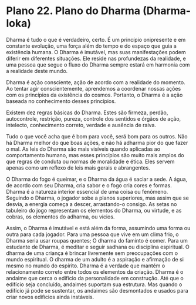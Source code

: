 # Plano 22. Plano do Dharma (Dharma-loka)

Dharma é tudo o que é verdadeiro, certo. É um princípio onipresente e em constante evolução, uma força além do tempo e do espaço que guia a existência humana. O Dharma é imutável, mas suas manifestações podem diferir em diferentes situações. Ele reside nas profundezas da realidade, e uma pessoa que segue o fluxo do Dharma sempre estará em harmonia com a realidade deste mundo.

Dharma é ação consciente, ação de acordo com a realidade do momento. Ao tentar agir conscientemente, aprendemos a coordenar nossas ações com os princípios da existência do cosmos. Portanto, o Dharma é a ação baseada no conhecimento desses princípios.

Existem dez regras básicas do Dharma. Estes são firmeza, perdão, autocontrole, restrição, pureza, controle dos sentidos e órgãos de ação, intelecto, conhecimento correto, verdade e ausência de raiva.

Tudo o que você acha que é bom para você, será bom para os outros. Não há Dharma melhor do que boas ações, e não há adharma pior do que fazer o mal. As leis do Dharma são mais visíveis quando aplicadas ao comportamento humano, mas esses princípios são muito mais amplos do que regras de conduta ou normas de moralidade e ética. Eles servem apenas como um reflexo de leis mais gerais e abrangentes.

O Dharma do fogo é queimar, e o Dharma da água é saciar a sede. A água, de acordo com seu Dharma, cria sabor e o fogo cria cores e formas. Dharma é a natureza interior essencial de uma coisa ou fenômeno. Seguindo o Dharma, o jogador sobe a planos superiores, mas assim que se desvia, a energia começa a descer, arrastando-o consigo. As setas no tabuleiro do jogo representam os elementos do Dharma, ou virtude, e as cobras, os elementos do adharma, ou vícios.

Assim, o Dharma é imutável e está além da forma, assumindo uma forma ou outra para cada jogador. Para uma pessoa que vive em um clima frio, o Dharma seria usar roupas quentes; O dharma do faminto é comer. Para um estudante de Dharma, é meditar e seguir sadhana ou disciplina espiritual. O dharma de uma criança é brincar livremente sem preocupações com o mundo espiritual. O dharma de um adulto é a aspiração e afirmação de si mesmo no mundo do espírito. Dharma é a verdade que mantém o relacionamento correto entre todos os elementos da criação. Dharma é o andaime que cerca o edifício da personalidade em construção. Até que o edifício seja concluído, andaimes suportam sua estrutura. Mas quando o edifício já pode se sustentar, os andaimes são desmontados e usados para criar novos edifícios ainda instáveis.

